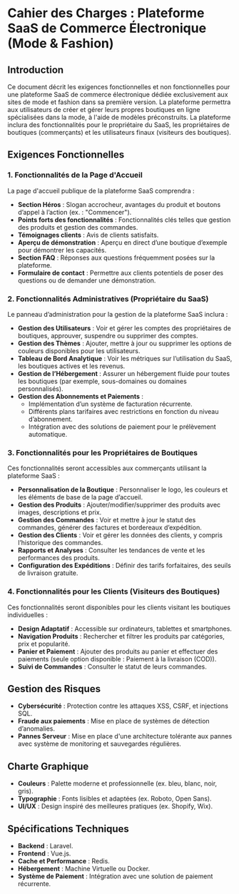 # Cahier des Charges : Plateforme SaaS de Commerce Électronique (Mode & Fashion)

## Introduction

Ce document décrit les exigences fonctionnelles et non fonctionnelles pour une plateforme SaaS de commerce électronique dédiée exclusivement aux sites de mode et fashion dans sa première version. La plateforme permettra aux utilisateurs de créer et gérer leurs propres boutiques en ligne spécialisées dans la mode, à l'aide de modèles préconstruits. La plateforme inclura des fonctionnalités pour le propriétaire du SaaS, les propriétaires de boutiques (commerçants) et les utilisateurs finaux (visiteurs des boutiques).

## Exigences Fonctionnelles

### 1. Fonctionnalités de la Page d'Accueil

La page d'accueil publique de la plateforme SaaS comprendra :

- **Section Héros** : Slogan accrocheur, avantages du produit et boutons d’appel à l’action (ex. : "Commencer").
- **Points forts des fonctionnalités** : Fonctionnalités clés telles que gestion des produits et gestion des commandes.
- **Témoignages clients** : Avis de clients satisfaits.
- **Aperçu de démonstration** : Aperçu en direct d’une boutique d’exemple pour démontrer les capacités.
- **Section FAQ** : Réponses aux questions fréquemment posées sur la plateforme.
- **Formulaire de contact** : Permettre aux clients potentiels de poser des questions ou de demander une démonstration.

### 2. Fonctionnalités Administratives (Propriétaire du SaaS)

Le panneau d’administration pour la gestion de la plateforme SaaS inclura :

- **Gestion des Utilisateurs** : Voir et gérer les comptes des propriétaires de boutiques, approuver, suspendre ou supprimer des comptes.
- **Gestion des Thèmes** : Ajouter, mettre à jour ou supprimer les options de couleurs disponibles pour les utilisateurs.
- **Tableau de Bord Analytique** : Voir les métriques sur l’utilisation du SaaS, les boutiques actives et les revenus.
- **Gestion de l’Hébergement** : Assurer un hébergement fluide pour toutes les boutiques (par exemple, sous-domaines ou domaines personnalisés).
- **Gestion des Abonnements et Paiements** :
  - Implémentation d’un système de facturation récurrente.
  - Différents plans tarifaires avec restrictions en fonction du niveau d’abonnement.
  - Intégration avec des solutions de paiement pour le prélèvement automatique.

### 3. Fonctionnalités pour les Propriétaires de Boutiques

Ces fonctionnalités seront accessibles aux commerçants utilisant la plateforme SaaS :

- **Personnalisation de la Boutique** : Personnaliser le logo, les couleurs et les éléments de base de la page d’accueil.
- **Gestion des Produits** : Ajouter/modifier/supprimer des produits avec images, descriptions et prix.
- **Gestion des Commandes** : Voir et mettre à jour le statut des commandes, générer des factures et bordereaux d’expédition.
- **Gestion des Clients** : Voir et gérer les données des clients, y compris l’historique des commandes.
- **Rapports et Analyses** : Consulter les tendances de vente et les performances des produits.
- **Configuration des Expéditions** : Définir des tarifs forfaitaires, des seuils de livraison gratuite.

### 4. Fonctionnalités pour les Clients (Visiteurs des Boutiques)

Ces fonctionnalités seront disponibles pour les clients visitant les boutiques individuelles :

- **Design Adaptatif** : Accessible sur ordinateurs, tablettes et smartphones.
- **Navigation Produits** : Rechercher et filtrer les produits par catégories, prix et popularité.
- **Panier et Paiement** : Ajouter des produits au panier et effectuer des paiements (seule option disponible : Paiement à la livraison (COD)).
- **Suivi de Commandes** : Consulter le statut de leurs commandes.

## Gestion des Risques

- **Cybersécurité** : Protection contre les attaques XSS, CSRF, et injections SQL.
- **Fraude aux paiements** : Mise en place de systèmes de détection d’anomalies.
- **Pannes Serveur** : Mise en place d'une architecture tolérante aux pannes avec système de monitoring et sauvegardes régulières.

## Charte Graphique

- **Couleurs** : Palette moderne et professionnelle (ex. bleu, blanc, noir, gris).
- **Typographie** : Fonts lisibles et adaptées (ex. Roboto, Open Sans).
- **UI/UX** : Design inspiré des meilleures pratiques (ex. Shopify, Wix).

## Spécifications Techniques

- **Backend** : Laravel.
- **Frontend** : Vue.js.
- **Cache et Performance** : Redis.
- **Hébergement** : Machine Virtuelle ou Docker.
- **Système de Paiement** : Intégration avec une solution de paiement récurrente.
